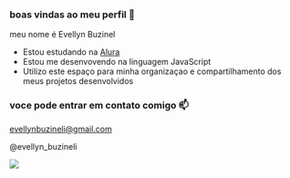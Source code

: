 ### boas vindas ao meu perfil 💙

meu nome é Evellyn Buzinel

- Estou estudando na [Alura](https://www.alura.com.br)
- Estou me desenvovendo na linguagem JavaScript
- Utilizo este espaço para minha organizaçao e compartilhamento dos meus projetos desenvolvidos

### voce pode entrar em contato comigo 📫

evellynbuzineli@gmail.com

@evellyn_buzineli

![](https://media1.tenor.com/m/td2OF4nIA7sAAAAC/tawog-the-amazing-world-of-gumball.gif)
